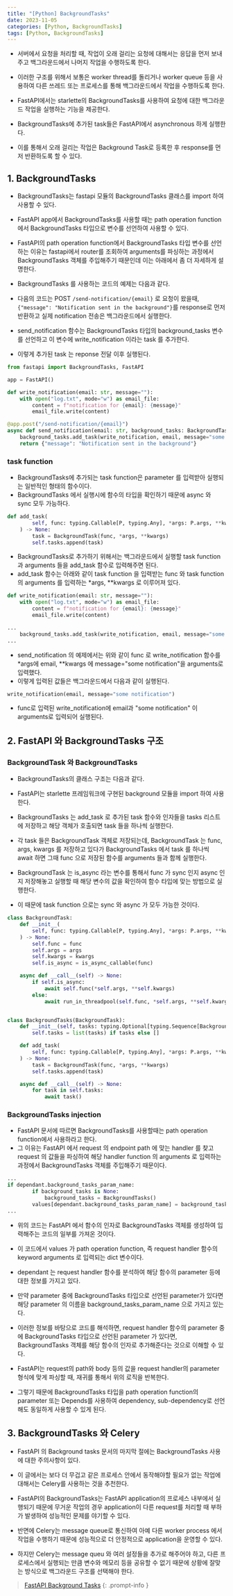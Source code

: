 ```yaml
---
title: "[Python] BackgroundTasks"
date: 2023-11-05
categories: [Python, BackgroundTasks]
tags: [Python, BackgroundTasks]
---
```


- 서버에서 요청을 처리할 때, 작업이 오래 걸리는 요청에 대해서는 응답을 먼저 보내주고 백그라운드에서 나머지 작업을 수행하도록 한다.
- 이러한 구조를 위해서 보통은 worker thread를 돌리거나 worker queue 등을 사용하여 다른 쓰레드 또는 프로세스를 통해 백그라운드에서 작업을 수행하도록 한다.

- FastAPI에서는 starlette의 BackgroundTasks를 사용하여 요청에 대한 백그라운드 작업을 실행하는 기능을 제공한다.
- BackgroundTasks에 추가된 task들은 FastAPI에서 asynchronous 하게 실행한다.
- 이를 통해서 오래 걸리는 작업은 Background Task로 등록한 후 response를 먼저 반환하도록 할 수 있다.

## 1. BackgroundTasks

- BackgroundTasks는 fastapi 모듈의 BackgroundTasks 클래스를 import 하여 사용할 수 있다.
- FastAPI app에서 BackgroundTasks를 사용할 때는 path operation function 에서 BackgroundTasks 타입으로 변수를 선언하여 사용할 수 있다.

- FastAPI의 path operation function에서 BackgroundTasks 타입 변수를 선언하는 이유는 fastapi에서 router를 조회하여 arguments를 파싱하는 과정에서 BackgroundTasks 객체를 주입해주기 때문인데 이는 아래에서 좀 더 자세하게 설명한다.

- BackgroundTasks 를 사용하는 코드의 예제는 다음과 같다.
- 다음의 코드는 POST `/send-notification/{email}` 로 요청이 왔을때, `{"message": "Notification sent in the background"}`를 response로 먼저 반환하고 실제 notification 전송은 백그라운드에서 실행한다.

- send_notification 함수는 BackgroundTasks 타입의 background_tasks 변수를 선언하고 이 변수에 write_notification 이라는 task 를 추가한다.
- 이렇게 추가된 task 는 reponse 전달 이후 실행된다.

```py
from fastapi import BackgroundTasks, FastAPI

app = FastAPI()

def write_notification(email: str, message=""):
    with open("log.txt", mode="w") as email_file:
        content = f"notification for {email}: {message}"
        email_file.write(content)

@app.post("/send-notification/{email}")
async def send_notification(email: str, background_tasks: BackgroundTasks):
    background_tasks.add_task(write_notification, email, message="some notification")
    return {"message": "Notification sent in the background"}
```

### task function

- BackgroundTasks에 추가되는 task function은 parameter 를 입력받아 실행되는 일반적인 형태의 함수이다.
- BackgroundTasks 에서 실행시에 함수의 타입을 확인하기 때문에 async 와 sync 모두 가능하다.

```py
def add_task(
        self, func: typing.Callable[P, typing.Any], *args: P.args, **kwargs: P.kwargs
    ) -> None:
        task = BackgroundTask(func, *args, **kwargs)
        self.tasks.append(task)
```

- BackgroundTasks로 추가하기 위해서는 백그라운드에서 실행할 task function과 arguments 들을 add_task 함수로 입력해주면 된다.
- add_task 함수는 아래와 같이 task function 을 입력받는 func 와 task function 의 arguments 를 입력하는 *args, **kwargs 로 이루어져 있다.

```py
def write_notification(email: str, message=""):
    with open("log.txt", mode="w") as email_file:
        content = f"notification for {email}: {message}"
        email_file.write(content)

...
    background_tasks.add_task(write_notification, email, message="some notification")
...
```

- send_notification 의 예제에서는 위와 같이 func 로 write_notification 함수를 *args에 email, **kwargs 에 message="some notification"을 arguments로 입력했다.
- 이렇게 입력된 값들은 백그라운드에서 다음과 같이 실행된다.

```py
write_notification(email, message="some notification")
```

- func로 입력된 write_notification에 email과 "some notification" 이 arguments로 입력되어 실행된다.

## 2. FastAPI 와 BackgroundTasks 구조

### BackgroundTask 와 BackgroundTasks

- BackgroundTasks의 클래스 구조는 다음과 같다.
- FastAPI는 starlette 프레임워크에 구현된 background 모듈을 import 하여 사용한다.

- BackgroundTasks 는 add_task 로 추가된 task 함수와 인자들을 tasks 리스트에 저장하고 해당 객체가 호출되면 task 들을 하나씩 실행한다.
- 각 task 들은 BackgroundTask 객체로 저장되는데, BackgroundTask 는 func, args, kwargs 를 저장하고 있다가 BackgroundTasks 에서 task 를 하나씩 await 하면 그때 func 으로 저장된 함수를 arguments 들과 함께 실행한다.

- BackgroundTask 는 is_async 라는 변수를 통해서 func 가 sync 인지 async 인지 저장해놓고 실행할 때 해당 변수의 값을 확인하여 함수 타입에 맞는 방법으로 실행한다.
- 이 때문에 task function 으로는 sync 와 async 가 모두 가능한 것이다.

```py
class BackgroundTask:
    def __init__(
        self, func: typing.Callable[P, typing.Any], *args: P.args, **kwargs: P.kwargs
    ) -> None:
        self.func = func
        self.args = args
        self.kwargs = kwargs
        self.is_async = is_async_callable(func)

    async def __call__(self) -> None:
        if self.is_async:
            await self.func(*self.args, **self.kwargs)
        else:
            await run_in_threadpool(self.func, *self.args, **self.kwargs)


class BackgroundTasks(BackgroundTask):
    def __init__(self, tasks: typing.Optional[typing.Sequence[BackgroundTask]] = None):
        self.tasks = list(tasks) if tasks else []

    def add_task(
        self, func: typing.Callable[P, typing.Any], *args: P.args, **kwargs: P.kwargs
    ) -> None:
        task = BackgroundTask(func, *args, **kwargs)
        self.tasks.append(task)

    async def __call__(self) -> None:
        for task in self.tasks:
            await task()
```

### BackgroundTasks injection

- FastAPI 문서에 따르면 BackgroundTasks를 사용할때는 path operation function에서 사용하라고 한다.
- 그 이유는 FastAPI 에서 request 의 endpoint path 에 맞는 handler 를 찾고 request 의 값들을 파싱하여 해당 handler function 의 arguments 로 입력하는 과정에서 BackgroundTasks 객체를 주입해주기 때문이다.

```py
...
if dependant.background_tasks_param_name:
        if background_tasks is None:
            background_tasks = BackgroundTasks()
        values[dependant.background_tasks_param_name] = background_tasks
...
```

- 위의 코드는 FastAPI 에서 함수의 인자로 BackgroundTasks 객체를 생성하여 입력해주는 코드의 일부를 가져온 것이다.
- 이 코드에서 values 가 path operation function, 즉 request handler 함수의 keyword arguments 로 입력되는 dict 변수이다.

- dependant 는 request handler 함수를 분석하여 해당 함수의 parameter 등에 대한 정보를 가지고 있다.
- 만약 parameter 중에 BackgroundTasks 타입으로 선언된 parameter가 있다면 해당 parameter 의 이름을 background_tasks_param_name 으로 가지고 있는다.

- 이러한 정보를 바탕으로 코드를 해석하면, request handler 함수의 parameter 중에 BackgroundTasks 타입으로 선언된 parameter 가 있다면, BackgroundTasks 객체를 해당 함수의 인자로 추가해준다는 것으로 이해할 수 있다.

- FastAPI는 request의 path와 body 등의 값을 request handler의 parameter 형식에 맞게 파싱할 때, 재귀를 통해서 위의 로직을 반복한다.
- 그렇기 때문에 BackgroundTasks 타입을 path operation function의 parameter 또는 Depends를 사용하여 dependency, sub-dependency로 선언해도 동일하게 사용할 수 있게 된다.

## 3. BackgroundTasks 와 Celery

- FastAPI 의 Background tasks 문서의 마지막 절에는 BackgroundTasks 사용에 대한 주의사항이 있다.
- 이 글에서는 보다 더 무겁고 같은 프로세스 안에서 동작해야할 필요가 없는 작업에 대해서는 Celery를 사용하는 것을 추천한다.

- FastAPI의 BackgroundTasks는 FastAPI application의 프로세스 내부에서 실행되기 때문에 무거운 작업의 경우 application이 다른 request를 처리할 때 부하가 발생하여 성능적인 문제를 야기할 수 있다.
- 반면에 Celery는 message queue로 통신하여 아예 다른 worker process 에서 작업을 수행하기 때문에 성능적으로 더 안정적으로 application을 운영할 수 있다.

- 하지만 Celery는 message queu 와 여러 설정들을 추가로 해주어야 하고, 다른 프로세스에서 실행되는 만큼 변수와 메모리 등을 공유할 수 없기 때문에 상황에 잘맞는 방식으로 백그라운드 구조를 선택해야 한다.


> [FastAPI Background Tasks](https://fastapi.tiangolo.com/tutorial/background-tasks/)
{: .prompt-info }

